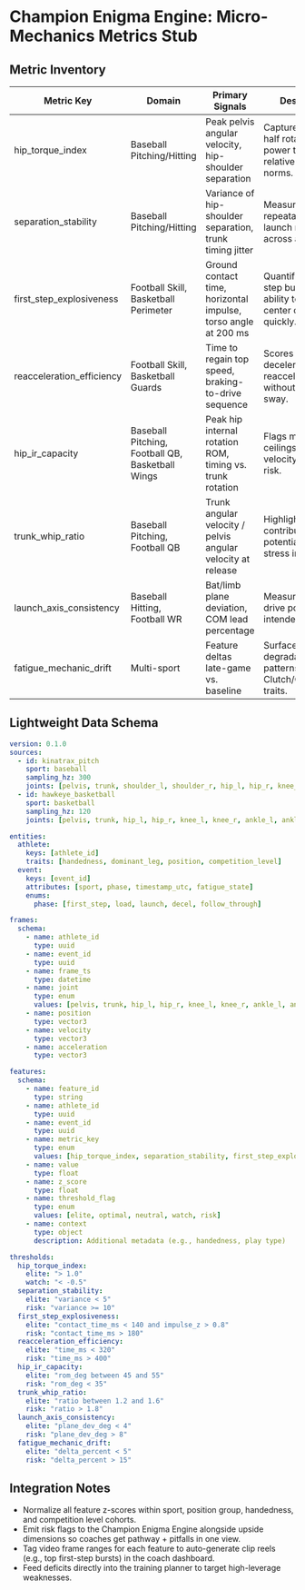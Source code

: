 # Champion Enigma Engine: Micro-Mechanics Metrics Stub

## Metric Inventory
| Metric Key | Domain | Primary Signals | Description | Early Thresholds |
| --- | --- | --- | --- | --- |
| hip_torque_index | Baseball Pitching/Hitting | Peak pelvis angular velocity, hip-shoulder separation | Captures lower-half rotational power transfer relative to league norms. | Elite: > +1.0 z-score; Watch: < -0.5 z-score |
| separation_stability | Baseball Pitching/Hitting | Variance of hip-shoulder separation, trunk timing jitter | Measures repeatability of launch mechanics across attempts. | Stable: variance < 5°; Volatile: variance ≥ 10° |
| first_step_explosiveness | Football Skill, Basketball Perimeter | Ground contact time, horizontal impulse, torso angle at 200 ms | Quantifies first-step burst and ability to displace center of mass quickly. | Elite: contact < 140 ms & impulse > +0.8 z-score |
| reacceleration_efficiency | Football Skill, Basketball Guards | Time to regain top speed, braking-to-drive sequence | Scores ability to decelerate and reaccelerate without excess sway. | Efficient: reaccel < 320 ms; Risk: > 400 ms |
| hip_ir_capacity | Baseball Pitching, Football QB, Basketball Wings | Peak hip internal rotation ROM, timing vs. trunk rotation | Flags mobility ceilings impacting velocity and injury risk. | Optimal: ROM 45°–55°; Restricted: < 35° |
| trunk_whip_ratio | Baseball Pitching, Football QB | Trunk angular velocity / pelvis angular velocity at release | Highlights torso contribution and potential elbow stress indicators. | Optimal: 1.2–1.6; Risk: > 1.8 |
| launch_axis_consistency | Baseball Hitting, Football WR | Bat/limb plane deviation, COM lead percentage | Measures ability to drive power along intended axis. | Consistent: plane dev < 4° |
| fatigue_mechanic_drift | Multi-sport | Feature deltas late-game vs. baseline | Surfaces degradation patterns tied to Clutch/Consistency traits. | Alert: > 15% degradation |

## Lightweight Data Schema

```yaml
version: 0.1.0
sources:
  - id: kinatrax_pitch
    sport: baseball
    sampling_hz: 300
    joints: [pelvis, trunk, shoulder_l, shoulder_r, hip_l, hip_r, knee_l, knee_r, ankle_l, ankle_r]
  - id: hawkeye_basketball
    sport: basketball
    sampling_hz: 120
    joints: [pelvis, trunk, hip_l, hip_r, knee_l, knee_r, ankle_l, ankle_r, foot_l, foot_r]

entities:
  athlete:
    keys: [athlete_id]
    traits: [handedness, dominant_leg, position, competition_level]
  event:
    keys: [event_id]
    attributes: [sport, phase, timestamp_utc, fatigue_state]
    enums:
      phase: [first_step, load, launch, decel, follow_through]

frames:
  schema:
    - name: athlete_id
      type: uuid
    - name: event_id
      type: uuid
    - name: frame_ts
      type: datetime
    - name: joint
      type: enum
      values: [pelvis, trunk, hip_l, hip_r, knee_l, knee_r, ankle_l, ankle_r, shoulder_l, shoulder_r, foot_l, foot_r]
    - name: position
      type: vector3
    - name: velocity
      type: vector3
    - name: acceleration
      type: vector3

features:
  schema:
    - name: feature_id
      type: string
    - name: athlete_id
      type: uuid
    - name: event_id
      type: uuid
    - name: metric_key
      type: enum
      values: [hip_torque_index, separation_stability, first_step_explosiveness, reacceleration_efficiency, hip_ir_capacity, trunk_whip_ratio, launch_axis_consistency, fatigue_mechanic_drift]
    - name: value
      type: float
    - name: z_score
      type: float
    - name: threshold_flag
      type: enum
      values: [elite, optimal, neutral, watch, risk]
    - name: context
      type: object
      description: Additional metadata (e.g., handedness, play type)

thresholds:
  hip_torque_index:
    elite: "> 1.0"
    watch: "< -0.5"
  separation_stability:
    elite: "variance < 5"
    risk: "variance >= 10"
  first_step_explosiveness:
    elite: "contact_time_ms < 140 and impulse_z > 0.8"
    risk: "contact_time_ms > 180"
  reacceleration_efficiency:
    elite: "time_ms < 320"
    risk: "time_ms > 400"
  hip_ir_capacity:
    elite: "rom_deg between 45 and 55"
    risk: "rom_deg < 35"
  trunk_whip_ratio:
    elite: "ratio between 1.2 and 1.6"
    risk: "ratio > 1.8"
  launch_axis_consistency:
    elite: "plane_dev_deg < 4"
    risk: "plane_dev_deg > 8"
  fatigue_mechanic_drift:
    elite: "delta_percent < 5"
    risk: "delta_percent > 15"
```

## Integration Notes
- Normalize all feature z-scores within sport, position group, handedness, and competition level cohorts.
- Emit risk flags to the Champion Enigma Engine alongside upside dimensions so coaches get pathway + pitfalls in one view.
- Tag video frame ranges for each feature to auto-generate clip reels (e.g., top first-step bursts) in the coach dashboard.
- Feed deficits directly into the training planner to target high-leverage weaknesses.

